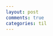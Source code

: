 ```yaml
---
layout: post
comments: true
categories: til
---
```

<!-- <h3>Test</h3>
<pre style="white-space: pre-wrap;">
Test
</pre>
--!>
